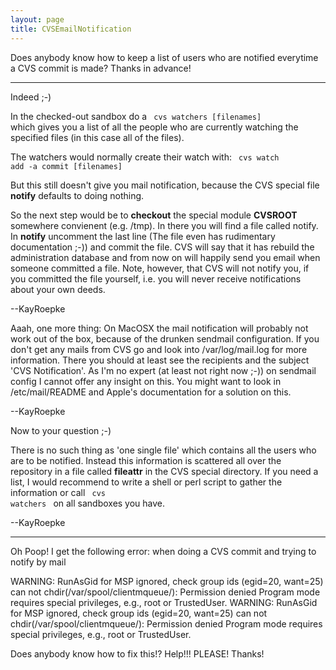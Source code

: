 ```yaml
---
layout: page
title: CVSEmailNotification
---
```


Does anybody know how to keep a list of users who are notified everytime a CVS commit is made?  Thanks in advance!

----

Indeed ;-)

In the checked-out sandbox do a 
<code>
cvs watchers [filenames]
</code>
which gives you a list of all the people who are currently watching the specified files (in this case all of the files).

The watchers would normally create their watch with:
<code>
cvs watch add -a commit [filenames]
</code>

But this still doesn't give you mail notification, because the CVS special file **notify** defaults to doing nothing.

So the next step would be to **checkout** the special module **CVSROOT** somewhere convienent (e.g. /tmp). In there you will find a file called notify.
In **notify** uncomment the last line (The file even has rudimentary documentation ;-)) and commit the file.
CVS will say that it has rebuild the administration database and from now on will happily send you email when someone committed a file.
Note, however, that CVS will not notify you, if you committed the file yourself, i.e. you will never receive notifications about your own deeds.

--KayRoepke


Aaah, one more thing: On MacOSX the mail notification will probably not work out of the box, because of the drunken sendmail configuration. If you don't get any mails from CVS go and look into /var/log/mail.log for more information. There you should at least see the recipients and the subject 'CVS Notification'.
As I'm no expert (at least not right now ;-)) on sendmail config I cannot offer any insight on this.
You might want to look in /etc/mail/README and Apple's documentation for a solution on this.

--KayRoepke

Now to your question ;-)

There is no such thing as 'one single file' which contains all the users who are to be notified.
Instead this information is scattered all over the repository in a file called **fileattr** in the CVS special directory. If you need a list, I would recommend to write a shell or perl script to gather the information or call
<code>
cvs watchers
</code>
on all sandboxes you have.

--KayRoepke

----

Oh Poop!  I get the following error: when doing a CVS commit and trying to notify by mail

WARNING: RunAsGid for MSP ignored, check group ids (egid=20, want=25)
can not chdir(/var/spool/clientmqueue/): Permission denied
Program mode requires special privileges, e.g., root or TrustedUser.
WARNING: RunAsGid for MSP ignored, check group ids (egid=20, want=25)
can not chdir(/var/spool/clientmqueue/): Permission denied
Program mode requires special privileges, e.g., root or TrustedUser.

Does anybody know how to fix this!?  Help!!!  PLEASE! Thanks!

